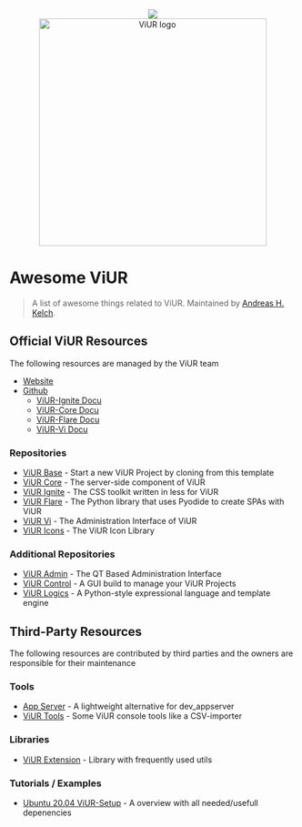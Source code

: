 ---
---
<div align="center">
  <a href="https://github.com/sindresorhus/awesome#readme"><img src="https://awesome.re/badge-flat.svg" /></a><br>
  <a href="https://www.viur.dev/"><img width="400" src="https://www.viur.dev/static/images/logo-red.svg" alt="ViUR logo"></a>
</div>

# Awesome ViUR
> A list of awesome things related to ViUR. Maintained by <a rel="" href="https://github.com/XeoN-GHMB">Andreas H. Kelch</a>.


## Official ViUR Resources
The following resources are managed by the ViUR team
- [Website](https://www.viur.dev/)
- [Github](https://github.com/viur-framework)
  - [ViUR-Ignite Docu](https://ignite.viur.dev/)
  - [ViUR-Core Docu](https://viur-core.readthedocs.io/)
  - [ViUR-Flare Docu](https://viur-flare.readthedocs.io/)
  - [ViUR-Vi Docu](https://viur-vi.readthedocs.io/)

### Repositories
- [ViUR Base](https://github.com/viur-framework/viur-base) - Start a new ViUR Project by cloning from this template
- [ViUR Core](https://github.com/viur-framework/viur-core) - The server-side component of ViUR
- [ViUR Ignite](https://github.com/viur-framework/viur-ignite) - The CSS toolkit written in less for ViUR
- [ViUR Flare](https://github.com/viur-framework/flare) - The Python library that uses Pyodide to create SPAs with ViUR
- [ViUR Vi](https://github.com/viur-framework/viur-vi) - The Administration Interface of ViUR
- [ViUR Icons](https://github.com/viur-framework/viur-icons) - The ViUR Icon Library

### Additional Repositories
- [ViUR Admin](https://github.com/viur-framework/viur-admin) - The QT Based Administration Interface
- [ViUR Control](https://github.com/viur-framework/viur-control) - A GUI build to manage your ViUR Projects
- [ViUR Logics](https://github.com/viur-framework/viur-logics) - A Python-style expressional language and template engine


## Third-Party Resources
The following resources are contributed by third parties and the owners are responsible for their maintenance

### Tools
- [App Server](https://github.com/XeoN-GHMB/app_server) - A lightweight alternative for dev_appserver
- [ViUR Tools](https://github.com/viur-framework/viur-tools) - Some ViUR console tools like a CSV-importer

### Libraries
- [ViUR Extension](https://github.com/XeoN-GHMB/viur-ext) - Library with frequently used utils

### Tutorials / Examples
- [Ubuntu 20.04 ViUR-Setup](https://gist.github.com/XeoN-GHMB/1ccf6d9f5799eb0502041b44a7ffb15b) - A overview with all needed/usefull depenencies
